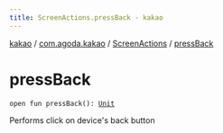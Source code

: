 ```yaml
---
title: ScreenActions.pressBack - kakao
---
```


[kakao](../../index.html) / [com.agoda.kakao](../index.html) / [ScreenActions](index.html) / [pressBack](.)

# pressBack

`open fun pressBack(): `[`Unit`](https://kotlinlang.org/api/latest/jvm/stdlib/kotlin/-unit/index.html)

Performs click on device's back button

